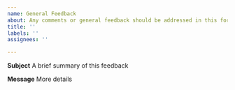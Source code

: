 ```yaml
---
name: General Feedback
about: Any comments or general feedback should be addressed in this format.
title: ''
labels: ''
assignees: ''

---
```


**Subject**
A brief summary of this feedback

**Message**
More details
